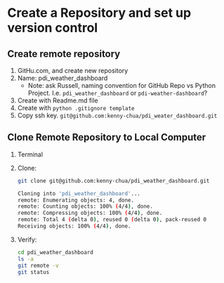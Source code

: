 # Create a Repository and set up version control

## Create remote repository

1. GitHu.com, and create new repository
2. Name: pdi_weather_dashboard
    * Note: ask Russell, naming convention for GitHub Repo vs Python Project. I.e. `pdi_weather_dashboard` or `pdi-weather-dashboard`?
3. Create with Readme.md file
4. Create with `python .gitignore template`
5. Copy ssh key. `git@github.com:kenny-chua/pdi_weater_dashboard.git`

## Clone Remote Repository to Local Computer

1. Terminal
2. Clone:
  
    ``` sh title="Clone remote repository"
    git clone git@github.com:kenny-chua/pdi_weather_dashboard.git
    ```

    ``` sh title="Output"
    Cloning into 'pdi_weather_dashboard'...
    remote: Enumerating objects: 4, done.
    remote: Counting objects: 100% (4/4), done.
    remote: Compressing objects: 100% (4/4), done.
    remote: Total 4 (delta 0), reused 0 (delta 0), pack-reused 0
    Receiving objects: 100% (4/4), done.
    ```

3. Verify:

    ``` sh title="Verify clone"
    cd pdi_weather_dashboard
    ls -a
    git remote -v
    git status
    ```

